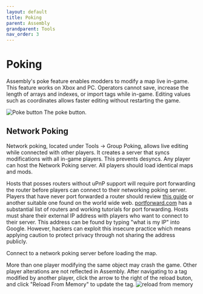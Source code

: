 ```yaml
---
layout: default
title: Poking
parent: Assembly
grandparent: Tools
nav_order: 3
---
```

# Poking
Assembly's poke feature enables modders to modify a map live in-game. This feature works on Xbox and PC. Operators cannot save, increase the length of arrays and indexes, or import tags while in-game. Editing values such as coordinates allows faster editing without restarting the game.

![Poke button](https://user-images.githubusercontent.com/7255464/72213323-349cd700-34aa-11ea-8911-c101bfbc3e3b.png)
The poke button.

## Network Poking

Network poking, located under Tools → Group Poking, allows live editing while connected with other players. It creates a server that syncs modifications with all in-game players. This prevents desyncs. Any player can host the Network Poking server. All players should load identical maps and mods.

Hosts that posses routers without uPnP support will require port forwarding the router before players can connect to their networking poking server.
Players that have never port forwarded a router should review [this guide](https://www.noip.com/support/knowledgebase/general-port-forwarding-guide/) or another suitable one found on the world wide web. [portforward.com](https://portforward.com/router.htm) has a substantial list of routers and working tutorials for port forwarding.
Hosts must share their external IP address with players who want to connect to their server. This address can be found by typing "what is my IP" into Google. However, hackers can exploit this insecure practice which means applying caution to protect privacy through not sharing the address publicly.

Connect to a network poking server before loading the map.

More than one player modifying the same object may crash the game. Other player alterations are not reflected in Assembly. After navigating to a tag modified by another player, click the arrow to the right of the reload buton, and click "Reload From Memory" to update the tag.
![reload from memory](https://user-images.githubusercontent.com/7255464/72213666-eb4f8600-34af-11ea-934e-1534ae7317bd.png)
